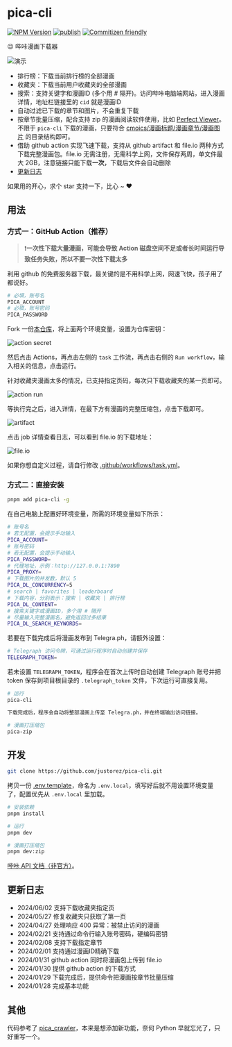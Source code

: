 # pica-cli

[![NPM Version](https://img.shields.io/npm/v/pica-cli?style=flat-square)](https://www.npmjs.com/package/pica-cli)
[![publish](https://img.shields.io/github/actions/workflow/status/justorez/pica-cli/publish.yml?style=flat-square&logo=github&label=publish
)](https://github.com/justorez/pica-cli/actions/workflows/publish.yml)
[![Commitizen friendly](https://img.shields.io/badge/commitizen-friendly-brightgreen.svg?style=flat-square)](http://commitizen.github.io/cz-cli/)

😉 哔咔漫画下载器

![演示](https://s2.loli.net/2024/02/01/Qc7L3qGZOWBPmkR.gif)

- 排行榜：下载当前排行榜的全部漫画
- 收藏夹：下载当前用户收藏夹的全部漫画
- 搜索：支持关键字和漫画ID (多个用 # 隔开)。访问哔咔电脑端网站，进入漫画详情，地址栏链接里的 `cid` 就是漫画ID
- 自动过滤已下载的章节和图片，不会重复下载
- 按章节批量压缩，配合支持 zip 的漫画阅读软件使用，比如 [Perfect Viewer](https://play.google.com/store/apps/details?id=com.rookiestudio.perfectviewer)。不限于 `pica-cli` 下载的漫画，只要符合 [cmoics/漫画标题/漫画章节/漫画图片](#) 的目录结构即可。
- 借助 github action 实现飞速下载，支持从 github artifact 和 file.io 两种方式下载完整漫画包。file.io 无需注册，无需科学上网，文件保存两周，单文件最大 2GB，注意链接只能下载**一次**，下载后文件会自动删除
- [更新日志](#更新日志)

如果用的开心，求个 star 支持一下，比心 ~ ❤️

## 用法

### 方式一：GitHub Action（推荐）

> ❗️**一次性下载大量漫画，可能会导致 Action 磁盘空间不足或者长时间运行导致任务失败，所以不要一次性下载太多**

利用 github 的免费服务器下载，最关键的是不用科学上网，网速飞快，孩子用了都说好。

```bash
# 必填，账号名
PICA_ACCOUNT
# 必填，账号密码
PICA_PASSWORD
```

Fork 一份[本仓库](https://github.com/justorez/pica-cli)，将上面两个环境变量，设置为仓库密钥：

![action secret](https://s2.loli.net/2024/01/30/5FxU7olyWC3VAe1.png)

然后点击 Actions，再点击左侧的 `task` 工作流，再点击右侧的 `Run workflow`，输入相关的信息，点击运行。

针对收藏夹漫画太多的情况，已支持指定页码，每次只下载收藏夹的某一页即可。

![action run](https://s2.loli.net/2024/01/30/PmfublZKLFQrth9.png)

等执行完之后，进入详情，在最下方有漫画的完整压缩包，点击下载即可。

![artifact](https://s2.loli.net/2024/01/31/rIlTGfy8O5HiFcV.png)

点击 job 详情查看日志，可以看到 file.io 的下载地址：

![file.io](https://s2.loli.net/2024/01/31/UT4i6zpGjYvDxL3.png)

如果你想自定义过程，请自行修改 [.github/workflows/task.yml](.github/workflows/task.yml)。

### 方式二：直接安装

```bash
pnpm add pica-cli -g
```
在自己电脑上配置好环境变量，所需的环境变量如下所示：

```bash
# 账号名
# 若无配置，会提示手动输入
PICA_ACCOUNT=
# 账号密码
# 若无配置，会提示手动输入
PICA_PASSWORD=
# 代理地址，示例：http://127.0.0.1:7890
PICA_PROXY=
# 下载图片的并发数，默认 5
PICA_DL_CONCURRENCY=5
# search | favorites | leaderboard
# 下载内容，分别表示：搜索 | 收藏夹 | 排行榜
PICA_DL_CONTENT=
# 搜索关键字或漫画ID，多个用 # 隔开
# 尽量输入完整漫画名，避免返回过多结果
PICA_DL_SEARCH_KEYWORDS=
```

若要在下载完成后将漫画发布到 Telegra.ph，请额外设置：

```bash
# Telegraph 访问令牌，可通过运行程序时自动创建并保存
TELEGRAPH_TOKEN=
```

若未设置 `TELEGRAPH_TOKEN`，程序会在首次上传时自动创建 Telegraph 账号并把
token 保存到项目根目录的 `.telegraph_token` 文件，下次运行可直接复用。

```bash
# 运行
pica-cli

下载完成后，程序会自动将整部漫画上传至 Telegra.ph，并在终端输出访问链接。

# 漫画打压缩包
pica-zip
```

## 开发

```bash
git clone https://github.com/justorez/pica-cli.git
```

拷贝一份 [.env.template](.env.template)，命名为 `.env.local`，填写好后就不用设置环境变量了，配置优先从 `.env.local` 里加载。

```bash
# 安装依赖
pnpm install

# 运行
pnpm dev

# 漫画打压缩包
pnpm dev:zip
```

[哔咔 API 文档（非官方）](https://www.apifox.cn/apidoc/shared-44da213e-98f7-4587-a75e-db998ed067ad/doc-1034189)。

## 更新日志

- 2024/06/02 支持下载收藏夹指定页
- 2024/05/27 修复收藏夹只获取了第一页
- 2024/04/27 处理响应 400 异常：被禁止访问的漫画
- 2024/02/21 支持通过命令行输入账号密码，硬编码密钥
- 2024/02/08 支持下载指定章节
- 2024/02/01 支持通过漫画ID精确下载
- 2024/01/31 github action 同时将漫画包上传到 file.io
- 2024/01/30 提供 github action 的下载方式
- 2024/01/29 下载完成后，提供命令把漫画按章节批量压缩
- 2024/01/28 完成基本功能

## 其他

代码参考了 [pica_crawler](https://github.com/lx1169732264/pica_crawler)，本来是想添加新功能，奈何 Python 早就忘光了，只好重写一个。
